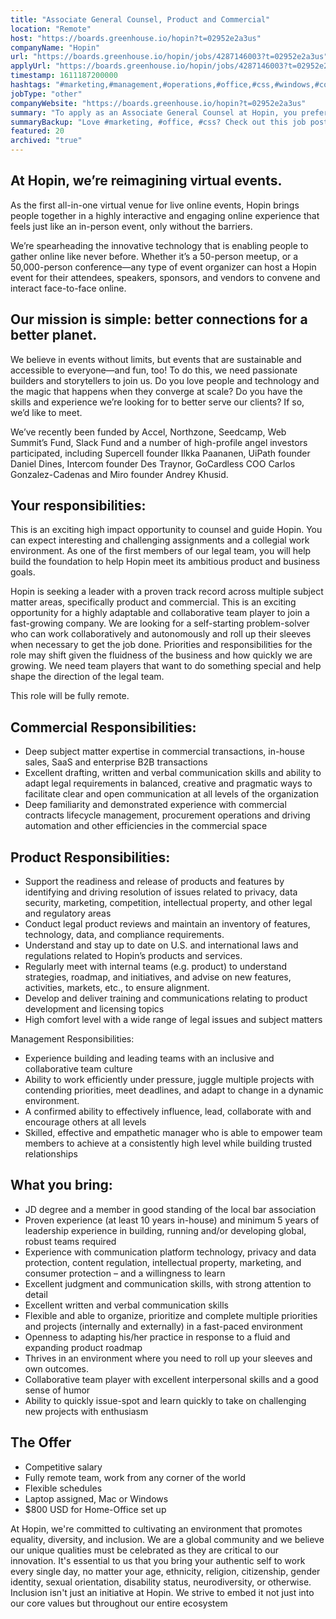 ```yaml
---
title: "Associate General Counsel, Product and Commercial"
location: "Remote"
host: "https://boards.greenhouse.io/hopin?t=02952e2a3us"
companyName: "Hopin"
url: "https://boards.greenhouse.io/hopin/jobs/4287146003?t=02952e2a3us"
applyUrl: "https://boards.greenhouse.io/hopin/jobs/4287146003?t=02952e2a3us#app"
timestamp: 1611187200000
hashtags: "#marketing,#management,#operations,#office,#css,#windows,#content,#sales"
jobType: "other"
companyWebsite: "https://boards.greenhouse.io/hopin?t=02952e2a3us"
summary: "To apply as an Associate General Counsel at Hopin, you preferably need to have 5 years of leadership experience in building, running and/or developing global, robust teams."
summaryBackup: "Love #marketing, #office, #css? Check out this job post!"
featured: 20
archived: "true"
---
```


## At Hopin, we’re reimagining virtual events.

As the first all-in-one virtual venue for live online events, Hopin brings people together in a highly interactive and engaging online experience that feels just like an in-person event, only without the barriers.

We’re spearheading the innovative technology that is enabling people to gather online like never before. Whether it’s a 50-person meetup, or a 50,000-person conference—any type of event organizer can host a Hopin event for their attendees, speakers, sponsors, and vendors to convene and interact face-to-face online.

## Our mission is simple: better connections for a better planet.

We believe in events without limits, but events that are sustainable and accessible to everyone—and fun, too! To do this, we need passionate builders and storytellers to join us. Do you love people and technology and the magic that happens when they converge at scale? Do you have the skills and experience we’re looking for to better serve our clients? If so, we’d like to meet.

We’ve recently been funded by Accel, Northzone, Seedcamp, Web Summit’s Fund, Slack Fund and a number of high-profile angel investors participated, including Supercell founder Ilkka Paananen, UiPath founder Daniel Dines, Intercom founder Des Traynor, GoCardless COO Carlos Gonzalez-Cadenas and Miro founder Andrey Khusid.

## Your responsibilities:

This is an exciting high impact opportunity to counsel and guide Hopin. You can expect interesting and challenging assignments and a collegial work environment. As one of the first members of our legal team, you will help build the foundation to help Hopin meet its ambitious product and business goals. 

Hopin is seeking a leader with a proven track record across multiple subject matter areas, specifically product and commercial. This is an exciting opportunity for a highly adaptable and collaborative team player to join a fast-growing company. We are looking for a self-starting problem-solver who can work collaboratively and autonomously and roll up their sleeves when necessary to get the job done. Priorities and responsibilities for the role may shift given the fluidness of the business and how quickly we are growing. We need team players that want to do something special and help shape the direction of the legal team. 

This role will be fully remote. 

## Commercial Responsibilities:

*   Deep subject matter expertise in commercial transactions, in-house sales, SaaS and enterprise B2B transactions
*   Excellent drafting, written and verbal communication skills and ability to adapt legal requirements in balanced, creative and pragmatic ways to facilitate clear and open communication at all levels of the organization
*   Deep familiarity and demonstrated experience with commercial contracts lifecycle management, procurement operations and driving automation and other efficiencies in the commercial space

## Product Responsibilities:

*   Support the readiness and release of products and features by identifying and driving resolution of issues related to privacy, data security, marketing, competition, intellectual property, and other legal and regulatory areas
*   Conduct legal product reviews and maintain an inventory of features, technology, data, and compliance requirements.
*   Understand and stay up to date on U.S. and international laws and regulations related to Hopin’s products and services.
*   Regularly meet with internal teams (e.g. product) to understand strategies, roadmap, and initiatives, and advise on new features, activities, markets, etc., to ensure alignment.
*   Develop and deliver training and communications relating to product development and licensing topics
*   High comfort level with a wide range of legal issues and subject matters

Management Responsibilities:

*   Experience building and leading teams with an inclusive and collaborative team culture
*   Ability to work efficiently under pressure, juggle multiple projects with contending priorities, meet deadlines, and adapt to change in a dynamic environment.
*   A confirmed ability to effectively influence, lead, collaborate with and encourage others at all levels
*   Skilled, effective and empathetic manager who is able to empower team members to achieve at a consistently high level while building trusted relationships

## What you bring:

*   JD degree and a member in good standing of the local bar association
*   Proven experience (at least 10 years in-house) and minimum 5 years of leadership experience in building, running and/or developing global, robust teams required
*   Experience with communication platform technology, privacy and data protection, content regulation, intellectual property, marketing, and consumer protection – and a willingness to learn 
*   Excellent judgment and communication skills, with strong attention to detail
*   Excellent written and verbal communication skills
*   Flexible and able to organize, prioritize and complete multiple priorities and projects (internally and externally) in a fast-paced environment
*   Openness to adapting his/her practice in response to a fluid and expanding product roadmap
*   Thrives in an environment where you need to roll up your sleeves and own outcomes.
*   Collaborative team player with excellent interpersonal skills and a good sense of humor
*   Ability to quickly issue-spot and learn quickly to take on challenging new projects with enthusiasm

## The Offer

*   Competitive salary
*   Fully remote team, work from any corner of the world
*   Flexible schedules
*   Laptop assigned, Mac or Windows
*   $800 USD for Home-Office set up

At Hopin, we're committed to cultivating an environment that promotes equality, diversity, and inclusion. We are a global community and we believe our unique qualities must be celebrated as they are critical to our innovation. It's essential to us that you bring your authentic self to work every single day, no matter your age, ethnicity, religion, citizenship, gender identity, sexual orientation, disability status, neurodiversity, or otherwise. Inclusion isn't just an initiative at Hopin. We strive to embed it not just into our core values but throughout our entire ecosystem
